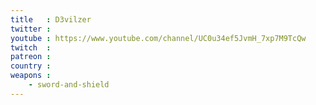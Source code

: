 ```yaml
---
title   : D3vilzer
twitter : 
youtube : https://www.youtube.com/channel/UC0u34ef5JvmH_7xp7M9TcQw
twitch  : 
patreon : 
country : 
weapons :
    - sword-and-shield
---
```


